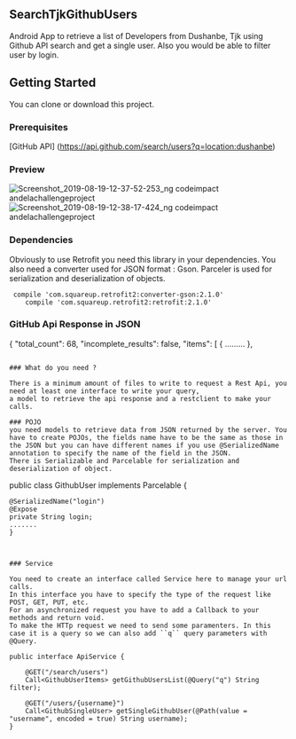 ## SearchTjkGithubUsers

Android App to retrieve a list of Developers from Dushanbe, Tjk using Github API search and get a single user.
Also you would be able to filter user by login.

## Getting Started

You can clone or download this project.

### Prerequisites
[GitHub API] (https://api.github.com/search/users?q=location:dushanbe)

### Preview

![Screenshot_2019-08-19-12-37-52-253_ng codeimpact andelachallengeproject](https://user-images.githubusercontent.com/47312133/63247642-f98dd300-c27e-11e9-84a2-fce31a93ac52.png)
![Screenshot_2019-08-19-12-38-17-424_ng codeimpact andelachallengeproject](https://user-images.githubusercontent.com/47312133/63247644-fabf0000-c27e-11e9-92ad-29194f8a5277.png)

### Dependencies
Obviously to use Retrofit you need this library in your dependencies. You also need a converter used for JSON format : Gson.
Parceler is used for serialization and deserialization of objects.

```
 compile 'com.squareup.retrofit2:converter-gson:2.1.0'
    compile 'com.squareup.retrofit2:retrofit:2.1.0'
```



### GitHub Api Response in JSON
{
  "total_count": 68,
  "incomplete_results": false,
  "items": [
    {
      .........
    },
 ```
 
### What do you need ?

There is a minimum amount of files to write to request a Rest Api, you need at least one interface to write your query, 
a model to retrieve the api response and a restclient to make your calls.

### POJO
you need models to retrieve data from JSON returned by the server. You have to create POJOs, the fields name have to be the same as those in the JSON but you can have different names if you use @SerializedName annotation to specify the name of the field in the JSON. 
There is Serializable and Parcelable for serialization and deserialization of object. 

```
public class GithubUser implements Parcelable {

    @SerializedName("login")
    @Expose
    private String login;
    .......
    }
```


### Service

You need to create an interface called Service here to manage your url calls. 
In this interface you have to specify the type of the request like POST, GET, PUT, etc. 
For an asynchronized request you have to add a Callback to your methods and return void.  
To make the HTTp request we need to send some paramenters. In this case it is a query so we can also add ``q`` query parameters with @Query. 

public interface ApiService {

    @GET("/search/users")
    Call<GithubUserItems> getGithubUsersList(@Query("q") String filter);

    @GET("/users/{username}")
    Call<GithubSingleUser> getSingleGithubUser(@Path(value = "username", encoded = true) String username);
}




